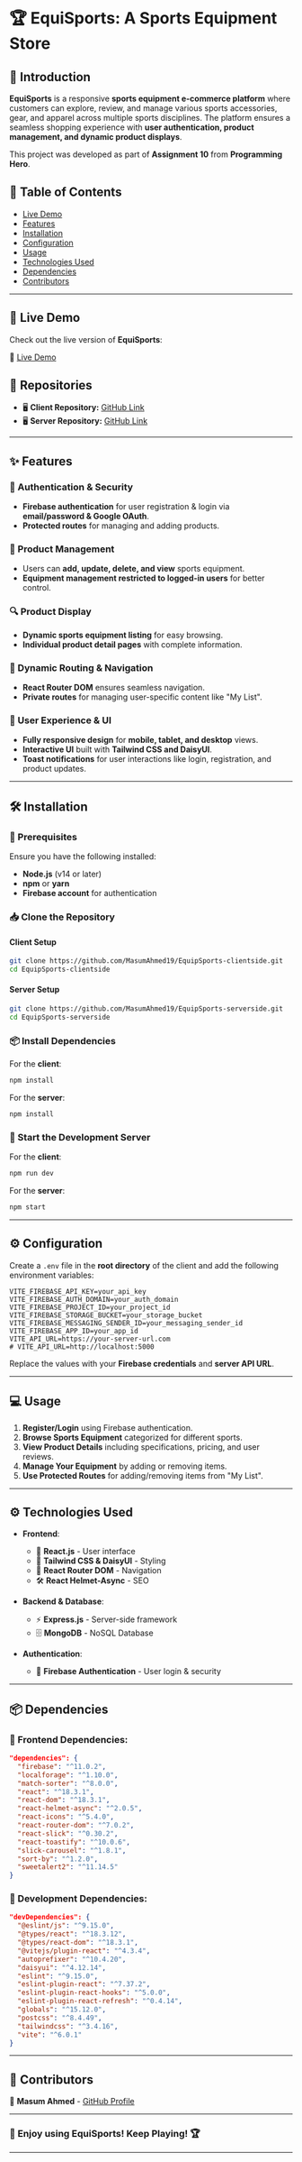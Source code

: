 # 🏆 EquiSports: A Sports Equipment Store  

## 🚀 Introduction  

**EquiSports** is a responsive **sports equipment e-commerce platform** where customers can explore, review, and manage various sports accessories, gear, and apparel across multiple sports disciplines. The platform ensures a seamless shopping experience with **user authentication, product management, and dynamic product displays**.  

This project was developed as part of **Assignment 10** from **Programming Hero**.  

## 📜 Table of Contents  

- [Live Demo](#-live-demo)  
- [Features](#-features)  
- [Installation](#-installation)  
- [Configuration](#-configuration)  
- [Usage](#-usage)  
- [Technologies Used](#-technologies-used)  
- [Dependencies](#-dependencies)  
- [Contributors](#-contributors)  

---

## 🔗 Live Demo  

Check out the live version of **EquiSports**:  

🔗 [Live Demo](https://equisports-mas.netlify.app/)  

## 📂 Repositories  

- 🖥️ **Client Repository:** [GitHub Link](https://github.com/MasumAhmed19/EquipSports-clientside/)  
- 🖥️ **Server Repository:** [GitHub Link](https://github.com/MasumAhmed19/EquipSports-serverside/)  

---

## ✨ Features  

### 🔐 Authentication & Security  
- **Firebase authentication** for user registration & login via **email/password & Google OAuth**.  
- **Protected routes** for managing and adding products.  

### 🛒 Product Management  
- Users can **add, update, delete, and view** sports equipment.  
- **Equipment management restricted to logged-in users** for better control.  

### 🔍 Product Display  
- **Dynamic sports equipment listing** for easy browsing.  
- **Individual product detail pages** with complete information.  

### 🚀 Dynamic Routing & Navigation  
- **React Router DOM** ensures seamless navigation.  
- **Private routes** for managing user-specific content like "My List".  

### 🎨 User Experience & UI  
- **Fully responsive design** for **mobile, tablet, and desktop** views.  
- **Interactive UI** built with **Tailwind CSS and DaisyUI**.  
- **Toast notifications** for user interactions like login, registration, and product updates.  

---

## 🛠️ Installation  

### 🔧 Prerequisites  
Ensure you have the following installed:  
- **Node.js** (v14 or later)  
- **npm** or **yarn**  
- **Firebase account** for authentication  

### 📥 Clone the Repository  

#### Client Setup  
```sh
git clone https://github.com/MasumAhmed19/EquipSports-clientside.git  
cd EquipSports-clientside  
```

#### Server Setup  
```sh
git clone https://github.com/MasumAhmed19/EquipSports-serverside.git  
cd EquipSports-serverside  
```

### 📦 Install Dependencies  

For the **client**:  
```sh
npm install  
```

For the **server**:  
```sh
npm install  
```

### 🚀 Start the Development Server  

For the **client**:  
```sh
npm run dev  
```

For the **server**:  
```sh
npm start  
```

---

## ⚙️ Configuration  

Create a `.env` file in the **root directory** of the client and add the following environment variables:  

```env
VITE_FIREBASE_API_KEY=your_api_key
VITE_FIREBASE_AUTH_DOMAIN=your_auth_domain
VITE_FIREBASE_PROJECT_ID=your_project_id
VITE_FIREBASE_STORAGE_BUCKET=your_storage_bucket
VITE_FIREBASE_MESSAGING_SENDER_ID=your_messaging_sender_id
VITE_FIREBASE_APP_ID=your_app_id
VITE_API_URL=https://your-server-url.com
# VITE_API_URL=http://localhost:5000
```

Replace the values with your **Firebase credentials** and **server API URL**.  

---

## 💻 Usage  

1. **Register/Login** using Firebase authentication.  
2. **Browse Sports Equipment** categorized for different sports.  
3. **View Product Details** including specifications, pricing, and user reviews.  
4. **Manage Your Equipment** by adding or removing items.  
5. **Use Protected Routes** for adding/removing items from "My List".  

---

## ⚙️ Technologies Used  

- **Frontend**:  
  - 🚀 **React.js** - User interface  
  - 🎨 **Tailwind CSS & DaisyUI** - Styling  
  - 🔄 **React Router DOM** - Navigation  
  - 🛠️ **React Helmet-Async** - SEO  

- **Backend & Database**:  
  - ⚡ **Express.js** - Server-side framework  
  - 🗄️ **MongoDB** - NoSQL Database  

- **Authentication**:  
  - 🔑 **Firebase Authentication** - User login & security  

---

## 📦 Dependencies  

### 🔹 Frontend Dependencies:  
```json
"dependencies": {
  "firebase": "^11.0.2",
  "localforage": "^1.10.0",
  "match-sorter": "^8.0.0",
  "react": "^18.3.1",
  "react-dom": "^18.3.1",
  "react-helmet-async": "^2.0.5",
  "react-icons": "^5.4.0",
  "react-router-dom": "^7.0.2",
  "react-slick": "^0.30.2",
  "react-toastify": "^10.0.6",
  "slick-carousel": "^1.8.1",
  "sort-by": "^1.2.0",
  "sweetalert2": "^11.14.5"
}
```

### 🔹 Development Dependencies:  
```json
"devDependencies": {
  "@eslint/js": "^9.15.0",
  "@types/react": "^18.3.12",
  "@types/react-dom": "^18.3.1",
  "@vitejs/plugin-react": "^4.3.4",
  "autoprefixer": "^10.4.20",
  "daisyui": "^4.12.14",
  "eslint": "^9.15.0",
  "eslint-plugin-react": "^7.37.2",
  "eslint-plugin-react-hooks": "^5.0.0",
  "eslint-plugin-react-refresh": "^0.4.14",
  "globals": "^15.12.0",
  "postcss": "^8.4.49",
  "tailwindcss": "^3.4.16",
  "vite": "^6.0.1"
}
```

---

## 🤝 Contributors  

👤 **Masum Ahmed** - [GitHub Profile](https://github.com/MasumAhmed19)  


---

### 🎉 Enjoy using EquiSports! Keep Playing! 🏆  

---
